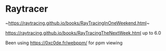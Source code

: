 # Raytracer

~https://raytracing.github.io/books/RayTracingInOneWeekend.html~

https://raytracing.github.io/books/RayTracingTheNextWeek.html up to 6.0

Been using https://0xc0de.fr/webppm/ for ppm viewing
